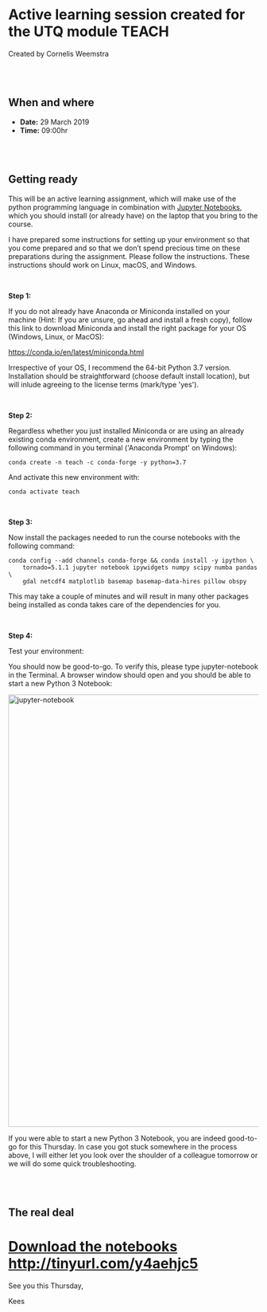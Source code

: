 # Active learning session created for the UTQ module TEACH
Created by Cornelis Weemstra


<br/>
<br/>

## When and where

- **Date:** 29 March 2019
- **Time:** 09:00hr

<br/>
<br/>

## Getting ready

This will be an active learning assignment, which will make use of the python programming language in combination with [Jupyter Notebooks](https://jupyter.org/), which you should install (or already have) on the laptop that you bring to the course.

I have prepared some instructions for setting up your environment so that you come prepared and so that we don’t spend precious time on these preparations during the assignment. Please follow the instructions. These instructions should work on Linux, macOS, and Windows.



<br/>

**Step 1:**

If you do not already have Anaconda or Miniconda installed on your machine (Hint: If you are unsure, go ahead and install a fresh copy), follow this link to download Miniconda and install the right package for your OS (Windows, Linux, or MacOS): 

https://conda.io/en/latest/miniconda.html

Irrespective of your OS, I recommend the 64-bit Python 3.7 version. Installation should be straightforward (choose default install location), but will inlude agreeing to the license terms (mark/type 'yes').



<br/>

**Step 2:**

Regardless whether you just installed Miniconda or are using an already existing conda environment, create a new environment by typing the following command in you terminal ('Anaconda Prompt' on Windows):

```shell
conda create -n teach -c conda-forge -y python=3.7
```

And activate this new environment with:

```shell
conda activate teach
```


<br/>

**Step 3:**

Now install the packages needed to run the course notebooks with the following command:

```shell
conda config --add channels conda-forge && conda install -y ipython \
    tornado=5.1.1 jupyter notebook ipywidgets numpy scipy numba pandas \
    gdal netcdf4 matplotlib basemap basemap-data-hires pillow obspy
```
This may take a couple of minutes and will result in many other packages being installed as conda takes care of the dependencies for you.


<br/>

**Step 4:**

Test your environment:

You should now be good-to-go. To verify this, please type jupyter-notebook in the Terminal. A browser window should open and you should be able to start a new Python 3 Notebook:

<img width="868" alt="jupyter-notebook" src="https://user-images.githubusercontent.com/54576788/63766573-c0331400-c8cb-11e9-9195-19d71528258a.png">

If you were able to start a new Python 3 Notebook, you are indeed good-to-go for this Thursday. In case you got stuck somewhere in the process above, I will either let you look over the shoulder of a colleague tomorrow or we will do some quick troubleshooting. 

<br/>
<br/>

## The real deal

# [Download the notebooks](http://tinyurl.com/y4aehjc5) http://tinyurl.com/y4aehjc5


See you this Thursday,

Kees


